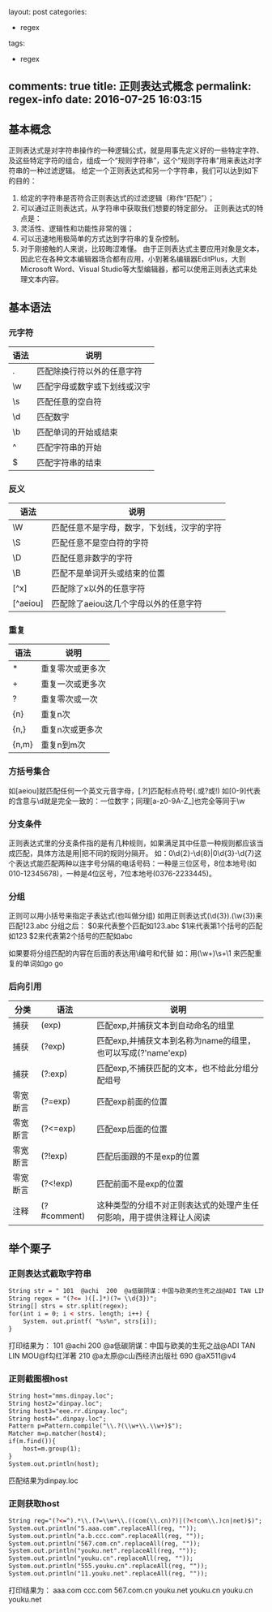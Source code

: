 layout: post
categories:
- regex

tags: 
- regex

comments: true
title: 正则表达式概念
permalink: regex-info
date: 2016-07-25 16:03:15
---
## 基本概念

正则表达式是对字符串操作的一种逻辑公式，就是用事先定义好的一些特定字符、及这些特定字符的组合，组成一个“规则字符串”，这个“规则字符串”用来表达对字符串的一种过滤逻辑。
给定一个正则表达式和另一个字符串，我们可以达到如下的目的：
1. 给定的字符串是否符合正则表达式的过滤逻辑（称作“匹配”）；
2. 可以通过正则表达式，从字符串中获取我们想要的特定部分。
正则表达式的特点是：
1. 灵活性、逻辑性和功能性非常的强；
2. 可以迅速地用极简单的方式达到字符串的复杂控制。
3. 对于刚接触的人来说，比较晦涩难懂。
由于正则表达式主要应用对象是文本，因此它在各种文本编辑器场合都有应用，小到著名编辑器EditPlus，大到Microsoft Word、Visual Studio等大型编辑器，都可以使用正则表达式来处理文本内容。

## 基本语法

### 元字符

语法 | 说明 
-----|------
. | 匹配除换行符以外的任意字符
\w | 匹配字母或数字或下划线或汉字
\s | 匹配任意的空白符
\d | 匹配数字
\b | 匹配单词的开始或结束
^ | 匹配字符串的开始
$ | 匹配字符串的结束


### 反义

语法 | 说明 
-----|------
\W | 匹配任意不是字母，数字，下划线，汉字的字符
\S | 匹配任意不是空白符的字符
\D | 匹配任意非数字的字符
\B | 匹配不是单词开头或结束的位置
[^x] | 匹配除了x以外的任意字符
[^aeiou] | 匹配除了aeiou这几个字母以外的任意字符


### 重复
语法 | 说明 
-----|------
* | 重复零次或更多次
+ | 重复一次或更多次
? | 重复零次或一次
{n} | 重复n次
{n,} | 重复n次或更多次
{n,m} | 重复n到m次


### 方括号集合
如[aeiou]就匹配任何一个英文元音字母，[.?!]匹配标点符号(.或?或!)
如[0-9]代表的含意与\d就是完全一致的：一位数字；同理[a-z0-9A-Z_]也完全等同于\w

### 分支条件
正则表达式里的分支条件指的是有几种规则，如果满足其中任意一种规则都应该当成匹配，具体方法是用|把不同的规则分隔开。
如：0\d{2}-\d{8}|0\d{3}-\d{7}这个表达式能匹配两种以连字号分隔的电话号码：一种是三位区号，8位本地号(如010-12345678)，一种是4位区号，7位本地号(0376-2233445)。

### 分组
正则可以用小括号来指定子表达式(也叫做分组)
如用正则表达式(\d{3}).(\w{3})来匹配123.abc
分组之后：
$0来代表整个匹配如123.abc
$1来代表第1个括号的匹配如123
$2来代表第2个括号的匹配如abc
 
如果要将分组匹配的内容在后面的表达用\编号和代替
如：用(\w+)\s+\1 来匹配重复的单词如go go

### 后向引用
分类 | 语法 | 说明 
-----|-----|------
捕获 | (exp) | 匹配exp,并捕获文本到自动命名的组里
捕获  | (?<name>exp) | 匹配exp,并捕获文本到名称为name的组里，也可以写成(?'name'exp)
捕获  | (?:exp) | 匹配exp,不捕获匹配的文本，也不给此分组分配组号
零宽断言  | (?=exp)  | 匹配exp前面的位置
零宽断言  | (?<=exp)  | 匹配exp后面的位置
零宽断言  | (?!exp)  | 匹配后面跟的不是exp的位置
零宽断言  | (?<!exp)  | 匹配前面不是exp的位置
注释  | (?#comment)  | 这种类型的分组不对正则表达式的处理产生任何影响，用于提供注释让人阅读

## 举个栗子

### 正则表达式截取字符串
``` xml
String str = " 101  @achi  200  @a低碳阴谋：中国与欧美的生死之战@ADI TAN LIN MOU@f勾红洋著  210  @a太原@c山西经济出版社  690  @aX511@v4"; 
String regex = "(?<= )([.]*)(?= \\d{3})"; 
String[] strs = str.split(regex); 
for(int i = 0; i < strs. length; i++) { 
    System. out.printf( "%s%n", strs[i]); 
}
```
打印结果为：
 101  @achi
 200  @a低碳阴谋：中国与欧美的生死之战@ADI TAN LIN MOU@f勾红洋著
 210  @a太原@c山西经济出版社
 690  @aX511@v4

### 正则截图根host
```xml
String host="mms.dinpay.loc";
String host2="dinpay.loc";
String host3="eee.rr.dinpay.loc";
String host4=".dinpay.loc";
Pattern p=Pattern.compile("\\.?(\\w+\\.\\w+)$");
Matcher m=p.matcher(host4);
if(m.find()){
    host=m.group(1);
}
System.out.println(host);
```
匹配结果为dinpay.loc

### 正则获取host

```xml
String reg="(?<=^).*\\.(?=\\w+\\.((com(\\.cn)?)|(?<!com\\.)cn|net)$)";
System.out.println("5.aaa.com".replaceAll(reg, ""));
System.out.println("a.b.ccc.com".replaceAll(reg, ""));
System.out.println("567.com.cn".replaceAll(reg, ""));
System.out.println("youku.net".replaceAll(reg, ""));
System.out.println("youku.cn".replaceAll(reg, ""));
System.out.println("555.youku.cn".replaceAll(reg, ""));
System.out.println("11.youku.net".replaceAll(reg, ""));
```

打印结果为：
aaa.com
ccc.com
567.com.cn
youku.net
youku.cn
youku.cn
youku.net  

